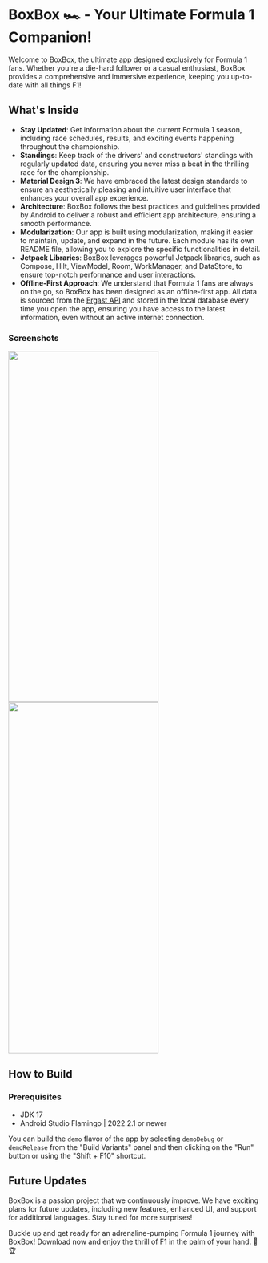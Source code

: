 # BoxBox 🏎️ - Your Ultimate Formula 1 Companion!
Welcome to BoxBox, the ultimate app designed exclusively for Formula 1 fans. Whether you're a die-hard follower or a casual enthusiast, BoxBox provides a comprehensive and immersive experience, keeping you up-to-date with all things F1!

## What's Inside

* **Stay Updated**: Get information about the current Formula 1 season, including race schedules, results, and exciting events happening throughout the championship.
* **Standings**: Keep track of the drivers' and constructors' standings with regularly updated data, ensuring you never miss a beat in the thrilling race for the championship.
* **Material Design 3**: We have embraced the latest design standards to ensure an aesthetically pleasing and intuitive user interface that enhances your overall app experience.
* **Architecture**: BoxBox follows the best practices and guidelines provided by Android to deliver a robust and efficient app architecture, ensuring a smooth performance.
* **Modularization**: Our app is built using modularization, making it easier to maintain, update, and expand in the future. Each module has its own README file, allowing you to explore the specific functionalities in detail.
* **Jetpack Libraries**: BoxBox leverages powerful Jetpack libraries, such as Compose, Hilt, ViewModel, Room, WorkManager, and DataStore, to ensure top-notch performance and user interactions.
* **Offline-First Approach**: We understand that Formula 1 fans are always on the go, so BoxBox has been designed as an offline-first app. All data is sourced from the [Ergast API](http://ergast.com/mrd) and stored in the local database every time you open the app, ensuring you have access to the latest information, even without an active internet connection.

### Screenshots

<img src="https://github.com/toquete/boxbox/assets/10223062/c3cf3113-84c1-4fe2-b56b-82efdcea7f45" width=300 height=700>
<img src="https://github.com/toquete/boxbox/assets/10223062/6fc73dad-12d6-4154-aa4b-b7d3b2fe0fd2" width=300 height=700>


## How to Build

### Prerequisites

* JDK 17
* Android Studio Flamingo | 2022.2.1 or newer

You can build the `demo` flavor of the app by selecting `demoDebug` or `demoRelease` from the "Build Variants" panel and then clicking on the "Run" button or using the "Shift + F10" shortcut.

## Future Updates

BoxBox is a passion project that we continuously improve. We have exciting plans for future updates, including new features, enhanced UI, and support for additional languages. Stay tuned for more surprises!

Buckle up and get ready for an adrenaline-pumping Formula 1 journey with BoxBox! Download now and enjoy the thrill of F1 in the palm of your hand. 🏁🏆
